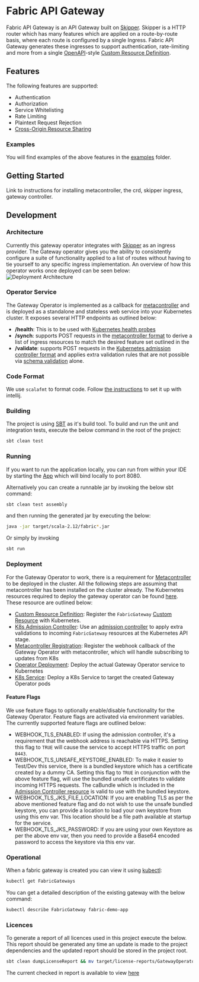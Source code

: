 # Fabric API Gateway

Fabric API Gateway is an API Gateway built on [Skipper](https://github.com/zalando/skipper). Skipper is a HTTP router which has many features which are applied on a route-by-route basis, where each route is configured by a single Ingress. Fabric API Gateway generates these ingresses to support authentication, rate-limiting and more from a single [OpenAPI](https://swagger.io/specification/)-style [Custom Resource Definition](https://kubernetes.io/docs/tasks/access-kubernetes-api/custom-resources/custom-resource-definitions/).

## Features

The following features are supported:

* Authentication
* Authorization
* Service Whitelisting
* Rate Limiting
* Plaintext Request Rejection
* [Cross-Origin Resource Sharing](https://developer.mozilla.org/en-US/docs/Web/HTTP/CORS)

### Examples

You will find examples of the above features in the [examples](/examples) folder.

## Getting Started

Link to instructions for installing metacontroller, the crd, skipper ingress, gateway controller.

## Development

### Architecture

Currently this gateway operator integrates with [Skipper](https://opensource.zalando.com/skipper/) as an ingress provider. The Gateway operator gives you the ability to consistently configure a suite of functionality applied to a list of routes without having to tie yourself to any specific ingress implementation. An overview of how this operator works once deployed can be seen below:
![Deployment Architecture](documentation/images/operatorArchitecture.png)

### Operator Service

The Gateway Operator is implemented as a callback for [metacontroller](https://github.com/GoogleCloudPlatform/metacontroller) and is deployed as a standalone and stateless web service into your Kubernetes cluster. It exposes several HTTP endpoints as outlined below:

* **/health**: This is to be used with [Kubernetes health probes](https://kubernetes.io/docs/tasks/configure-pod-container/configure-liveness-readiness-probes/)
* **/synch**: supports POST requests in the [metacontroller format](https://metacontroller.app/api/compositecontroller/) to derive a list of ingress resources to match the desired feature set outlined in the
* **/validate**: supports POST requests in the [Kubernetes admission controller format](https://kubernetes.io/docs/reference/access-authn-authz/admission-controllers/#request-payloads) and applies extra validation rules that are not possible via [schema validation](https://v1-13.docs.kubernetes.io/docs/tasks/access-kubernetes-api/custom-resources/custom-resource-definitions/#validation) alone.

### Code Format

We use `scalafmt` to format code. Follow [the instructions](https://scalameta.org/scalafmt/docs/installation.html#intellij) to set it up with intellij.

### Building

The project is using [SBT](https://www.scala-sbt.org/) as it's build tool. To build and run the unit and integration tests, execute the below command in the root of the project:

```bash
sbt clean test
```

### Running

If you want to run the application locally, you can run from within your IDE by starting the [App](src/main/scala/ie/zalando/fabric/gateway/Boot.scala) which will bind locally to port 8080.

Alternatively you can create a runnable jar by invoking the below sbt command:

```bash
sbt clean test assembly
```

and then running the generated jar by executing the below:

```bash
java -jar target/scala-2.12/fabric*.jar
```

Or simply by invoking

```bash
sbt run
```

### Deployment

For the Gateway Operator to work, there is a requirement for [Metacontroller](https://metacontroller.app/guide/install/) to be deployed in the cluster. All the following steps are assuming that metacontroller has been installed on the cluster already. The Kubernetes resources required to deploy the gateway operator can be found [here](deploy/operator/apply). These resource are outlined below:

* [Custom Resource Definition](deploy/operator/apply/01_FabricGatewayCRD.yaml): Register the `FabricGateway` [Custom Resource](https://kubernetes.io/docs/concepts/extend-kubernetes/api-extension/custom-resources/) with Kubernetes.
* [K8s Admission Controller](deploy/operator/apply/02_GatewayCRDSchemaValidation.yaml): Use an [admission controller](https://kubernetes.io/docs/reference/access-authn-authz/admission-controllers) to apply extra validations to incoming `FabricGateway` resources at the Kubernetes API stage.
* [Metacontroller Registration](deploy/operator/apply/03_MetacontrollerGatewaySynchHook.yaml): Register the webhook callback of the Gateway Operator with metacontroller, which will handle subscribing to updates from K8s
* [Operator Deployment](deploy/operator/apply/04_OperatorDeployment.yaml): Deploy the actual Gateway Operator service to Kubernetes
* [K8s Service](deploy/operator/apply/05_OperatorService.yaml): Deploy a K8s Service to target the created Gateway Operator pods

#### Feature Flags

We use feature flags to optionally enable/disable functionality for the Gateway Operator. Feature flags are activated via environment variables. The currently supported feature flags are outlined below:

* WEBHOOK_TLS_ENABLED: If using the admission controller, it's a requirement that the webhook address is reachable via HTTPS. Setting this flag to `TRUE` will cause the service to accept HTTPS traffic on port `8443`.
* WEBHOOK_TLS_UNSAFE_KEYSTORE_ENABLED: To make it easier to Test/Dev this service, there is a bundled keystore which has a certificate created by a dummy CA. Setting this flag to `TRUE` in conjunction with the above feature flag, will use the bundled unsafe certificates to validate incoming HTTPS requests. The caBundle which is included in the [Admission Controller resource](deploy/operator/apply/02_GatewayCRDSchemaValidation.yaml) is valid to use with the bundled keystore.
* WEBHOOK_TLS_JKS_FILE_LOCATION: If you are enabling TLS as per the above mentioned feature flag and do not wish to use the unsafe bundled keystore, you can provide a location to load your own keystore from using this env var. This location should be a file path available at startup for the service.
* WEBHOOK_TLS_JKS_PASSWORD: If you are using your own Keystore as per the above env var, then you need to provide a Base64 encoded password to access the keystore via this env var.

### Operational

When a fabric gateway is created you can view it using [kubectl](https://kubernetes.io/docs/tasks/tools/install-kubectl/):

```bash
kubectl get FabricGateways
```

You can get a detailed description of the existing gateway with the below command:

```bash
kubectl describe FabricGateway fabric-demo-app
```

### Licences

To generate a report of all licences used in this project execute the below. This report should be generated any time an update is made to the project dependencies and the updated report should be stored in the project root.

```bash
sbt clean dumpLicenseReport && mv target/license-reports/GatewayOperatorDepLicenses.md .
```

The current checked in report is available to view [here](GatewayOperatorDepLicenses.md)
